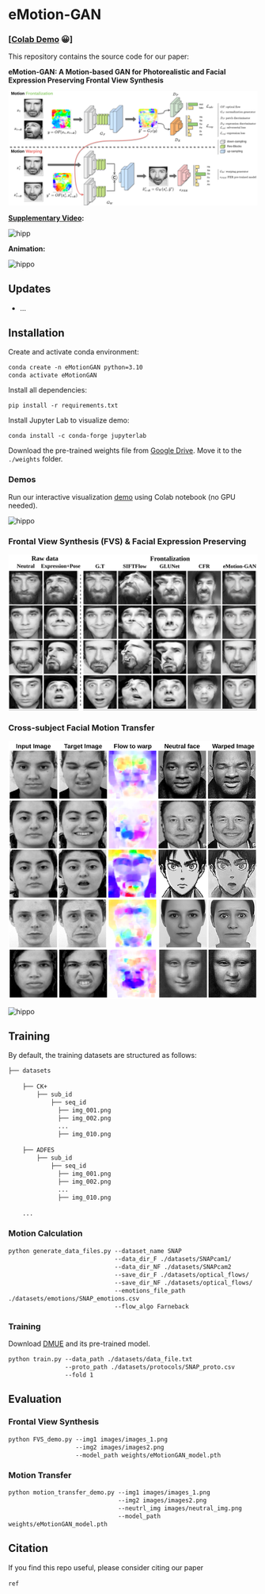 # eMotion-GAN

### [[Colab Demo](https://colab.research.google.com/drive/1KTyN7DJnI5P_1HMoEiSBmw-IWWkCR5Jc?usp=sharing) 😀]
This repository contains the source code for our paper:

**eMotion-GAN: A Motion-based GAN for Photorealistic and Facial Expression Preserving Frontal View Synthesis**

![hippo](images/our_new_approach.png)

**[Supplementary Video](https://imtcast.imt.fr/video/5397-emotion-gan-supplementary-video/):**

![hipp](https://chart.apis.google.com/chart?cht=qr&chs=200x200&chl=https://imtcast.imt.fr/video/5397-emotion-gan-supplementary-video/)

**Animation:**

![hippo](images/anim.gif)

## **Updates**
- ...

## **Installation**
Create and activate conda environment:
```
conda create -n eMotionGAN python=3.10
conda activate eMotionGAN
```

Install all dependencies:
```
pip install -r requirements.txt
```

Install Jupyter Lab to visualize demo:
```
conda install -c conda-forge jupyterlab
```

Download the pre-trained weights file from [Google Drive](https://drive.google.com/file/d/1jnEIj0XQ5YA23HDItuF0gXMO-0UWTFK8/view?usp=drive_link). Move it to the `./weights` folder.

### Demos

Run our interactive visualization [demo](https://colab.research.google.com/drive/1KTyN7DJnI5P_1HMoEiSBmw-IWWkCR5Jc?usp=sharing) using Colab notebook (no GPU needed).


![hippo](anim.gif)

### Frontal View Synthesis (FVS) & Facial Expression Preserving 
![hippo](images/resu_compar.png)

### Cross-subject Facial Motion Transfer
![hippo](images/motion_transfer.png)

![hippo](images/anim_MT.gif)


## Training

By default, the training datasets are structured as follows:
```
├── datasets

    ├── CK+
        ├── sub_id
            ├── seq_id
              ├── img_001.png
              ├── img_002.png
              ...
              ├── img_010.png
              
    ├── ADFES
        ├── sub_id
            ├── seq_id
              ├── img_001.png
              ├── img_002.png
              ...
              ├── img_010.png
              
    ...
```
    
### Motion Calculation

```
python generate_data_files.py --dataset_name SNAP
                              --data_dir_F ./datasets/SNAPcam1/ 
                              --data_dir_NF ./datasets/SNAPcam2 
                              --save_dir_F ./datasets/optical_flows/ 
                              --save_dir_NF ./datasets/optical_flows/ 
                              --emotions_file_path ./datasets/emotions/SNAP_emotions.csv 
                              --flow_algo Farneback
```

### Training

Download [DMUE](https://github.com/JDAI-CV/FaceX-Zoo/tree/main/addition_module/DMUE) and its pre-trained model.

```
python train.py --data_path ./datasets/data_file.txt 
                --proto_path ./datasets/protocols/SNAP_proto.csv 
                --fold 1
```

## Evaluation

### Frontal View Synthesis
```
python FVS_demo.py --img1 images/images_1.png 
                   --img2 images/images2.png
                   --model_path weights/eMotionGAN_model.pth
```

### Motion Transfer
```
python motion_transfer_demo.py --img1 images/images_1.png 
                               --img2 images/images2.png 
                               --neutrl_img images/neutral_img.png
                               --model_path weights/eMotionGAN_model.pth
```


## Citation
If you find this repo useful, please consider citing our paper

```ref```

